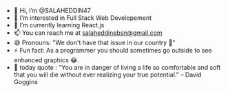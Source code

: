 - 👋 Hi, I’m @SALAHEDDIN47
- 👀 I’m interested in Full Stack Web Developement
- 🌱 I’m currently learning React.js
- 📫 You can reach me at salaheddinebsn@gmail.com
- 😄 Pronouns: "We don't have that issue in our country 🙂​"
- ⚡ Fun fact: As a programmer you should sometimes go outside to see enhanced graphics 😂.
- ​💌​ today quote : "You are in danger of living a life so comfortable and soft that you will die without ever realizing your true potential."
– David Goggins

<!---
SALAHEDDIN47/SALAHEDDIN47 is a ✨ special ✨ repository because its `README.md` (this file) appears on your GitHub profile.
You can click the Preview link to take a look at your changes.
--->
